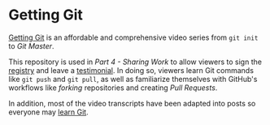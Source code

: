 # Getting Git
[Getting Git](https://gettinggit.com) is an affordable and comprehensive video series from `git init` to *Git Master*.

This repository is used in *Part 4 - Sharing Work* to allow viewers to sign the [registry](registry.txt) and leave a [testimonial](testimonials.md). In doing so, viewers learn Git commands like `git push` and `git pull`, as well as familiarize themselves with GitHub's workflows like *forking* repositories and creating *Pull Requests*.

In addition, most of the video transcripts have been adapted into posts so everyone may [learn Git](https://gettinggit.com/learn).
